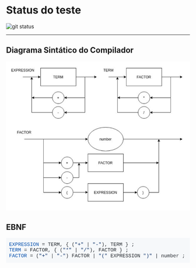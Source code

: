 # Status do teste

![git status](http://3.129.230.99/svg/AntonioFuziy/logica-computacao/)

___

## Diagrama Sintático do Compilador

![Diagrama Sintatico](https://github.com/AntonioFuziy/logica-computacao/blob/main/images/diagrama_sintatico_roteiro4.png?raw=true)

## EBNF

![EBNF](https://github.com/AntonioFuziy/logica-computacao/blob/main/images/EBNF_roteiro4.png?raw=true)
